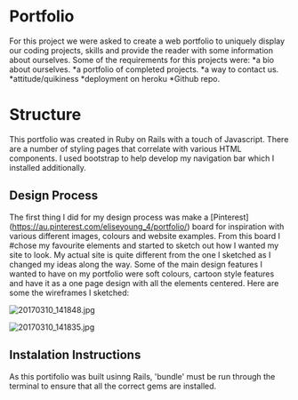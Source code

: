 # Portfolio
 For this project we were asked to create a web portfolio to uniquely display our coding projects, skills and provide the reader with some information about ourselves. Some of the requirements for this projects were:
*a bio about ourselves.
*a portfolio of completed projects.
*a way to contact us.
*attitude/quikiness
*deployment on heroku
*Github repo.

# Structure 
 This portfolio was created in Ruby on Rails with a touch of Javascript. There are a number of styling pages that correlate with various HTML components. I used bootstrap to help develop my navigation bar which I installed additionally. 
 
 ## Design Process
 The first thing I did for my design process was make a [Pinterest] (https://au.pinterest.com/eliseyoung_4/portfolio/) board for inspiration with various different images, colours and website examples. From this board I #chose my favourite elements and started to sketch out how I wanted my site to look. My actual site is quite different from the one  I sketched as I changed my ideas along the way. Some of the main design features I wanted to have on my portfolio were soft colours, cartoon style features and have it as a one page design with all the elements centered. Here are some the wireframes I sketched:
 
 ![20170310_141848.jpg](https://www.dropbox.com/s/fi7klx2z3jssono/20170310_141848.jpg?dl=0&raw=1)
 
![20170310_141835.jpg](https://www.dropbox.com/s/aeh95br1s2aroz5/20170310_141835.jpg?dl=0&raw=1)
 
 ## Instalation Instructions
As this portifolio was built usinng Rails, 'bundle' must be run through the terminal to ensure that all the correct gems are installed.
